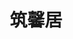 ---
title: "筑馨居"
description: "筑馨居"
layout: shop
keywords:
  - 美食競賽
  - 台灣美食
  - 美食精選
datePublished: "2025-06-30"
dateModified: "2025-07-04"
city: "台南市"
district: "中西區"
address: "台南市中西區信義街69號"
phone: "0927307890"
geo: "23.000310151168772, 120.19498735218367"
google_map: "https://maps.app.goo.gl/ToCGjxUwVjZhz1Jm8"
footinder: "https://footinder.com.tw/%E5%8F%B0%E5%8D%97%E5%B8%82%E4%B8%AD%E8%A5%BF%E5%8D%80/1942/"
official: "https://www.facebook.com/profile.php?id=100063890740362"
award:
  - name: "500盤"
    year: "2024"
    entries:
      - dishes:
          - "古早味虱目魚臍"

---